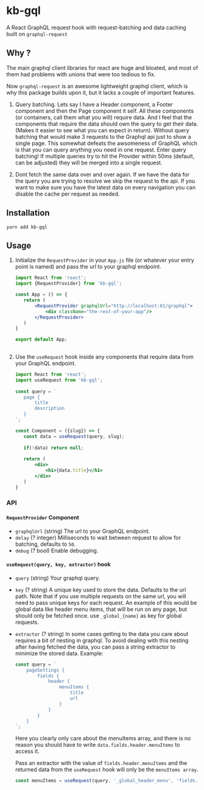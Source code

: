 # kb-gql
A React GraphQL request hook with request-batching and data caching built on `graphql-request`

## Why ?
The main graphql client libraries for react are huge and bloated, and most of them had problems with unions that were too tedious to fix. 

Now `graphql-request` is an awesome lightweight graphql client, which is why this package builds upon it, but it lacks a couple of important features. 

1. Query batching. Lets say I have a Header component, a Footer component and then the Page component it self. All these components (or containers, call them what you will) require data. And I feel that the components that require the data should own the query to get their data. (Makes it easier to see what you can expect in return). Without query batching that would make 3 requests to the Graphql api just to show a single page. This somewhat defeats the awsomeness of GraphQL which is that you can query anything you need in one request. Enter query batching! If multiple queries try to hit the Provider within 50ms (default, can be adjusted) they will be merged into a single request.

2. Dont fetch the same data over and over again. If we have the data for the query you are trying to resolve we skip the request to the api. If you want to make sure you have the latest data on every navigation you can disable the cache per request as needed.

## Installation

`yarn add kb-gql`

## Usage

1. Initialize the `RequestProvider` in your `App.js` file (or whatever your entry point is named) and pass the url to your graphql endpoint.

    ```jsx harmony
   import React from 'react';
   import {RequestProvider} from 'kb-gql';
   
   const App = () => {
       return (
           <RequestProvider graphqlUrl="http://localhost:81/graphql">
               <div className="the-rest-of-your-app"/>
           </RequestProvider>
       )
   }
   
   export default App;
       
    ```
   
2. Use the `useRequest` hook inside any components that require data from your GraphQL endpoint.

    ```jsx harmony
   import React from 'react';
   import useRequest from 'kb-gql';
       
   const query = `
       page {
           title
           description
       }
   `;
   
   const Component = ({slug}) => {
       const data = useRequest(query, slug);
       
       if(!data) return null;
       
       return (
           <div>
               <h1>{data.title}</h1>
           </div>
       )
   }
    ```

### API

#### `RequestProvider` Component
* `graphqlUrl` (string) The url to your GraphQL endpoint.
* `delay` (? integer) Milliseconds to wait between request to allow for batching, defaults to `50`.
* `debug` (? bool) Enable debugging.

#### `useRequest(query, key, extractor)` hook
* `query` (string) Your graphql query.
* `key` (? string) A unique key used to store the data. Defaults to the url path. Note that if you use multiple requests on the same url, you will need to pass unique keys for each request. An example of this would be global data like header menu items, that will be run on any page, but should only be fetched once. use `_global_{name}` as key for global requests. 
* `extractor` (? string) In some cases getting to the data you care about requires a bit of nesting in graphql. To avoid dealing with this nesting after having fetched the data, you can pass a string extractor to minimize the stored data. Example:
    ```jsx harmony
    const query = `
        pageSettings {
            fields {
                header {
                    menuItems {
                        title
                        url
                    }
                }
            }
        }
    `;
    ```
    
    Here you clearly only care about the menuItems array, and there is no reason you should have to write `data.fields.header.menuItems` to access it.
    
    Pass an extractor with the value of `fields.header.menuItems` and the returned data from the `useRequest` hook will only be the `menuItems array`.
    
    ```jsx harmony
    const menuItems = useRequest(query, '_global_header_menu', 'fields.header.menuItems');
    ```
